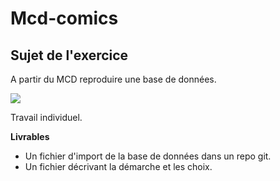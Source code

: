 # Mcd-comics

## Sujet de l'exercice 

A partir du MCD reproduire une base de données.

![](../../../Users/Dell/Documents/simplon/MCD/mcd-comics.png)

Travail individuel.

**Livrables**

* Un fichier d'import de la base de données dans un repo git.
* Un fichier décrivant la démarche et les choix.
